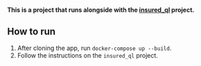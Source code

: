 #### This is a project that runs alongside with the [insured_ql](https://github.com/Raifc/insured_ql) project.

## How to run
1. After cloning the app, run `docker-compose up --build`.
2. Follow the instructions on the `insured_ql` project.
